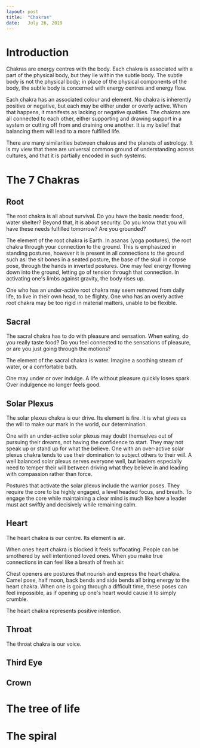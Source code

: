 ```yaml
---
layout: post
title:  "Chakras"
date:   July 26, 2019
---
```


# Introduction

Chakras are energy centres with the body.  Each chakra is associated with a part
of the physical body, but they lie within the subtle body.  The subtle body is
not the physical body; in place of the physical components of the body, the
subtle body is concerned with energy centres and energy flow.

Each chakra has an associated colour and element.  No chakra is inherently
positive or negative, but each may be either under or overly active.  When that
happens, it manifests as lacking or negative qualities.  The chakras are all
connected to each other, either supporting and drawing support in a system or
cutting off from and draining one another.  It is my belief that balancing them
will lead to a more fulfilled life.

There are many similarities between chakras and the planets of astrology.  It is
my view that there are universal common ground of understanding across cultures,
and that it is partially encoded in such systems.

# The 7 Chakras

## Root

The root chakra is all about survival.  Do you have the basic needs: food, water
shelter?  Beyond that, it is about security.  Do you know that you will have
these needs fulfilled tomorrow?  Are you grounded?

The element of the root chakra is Earth.  In asanas (yoga postures), the root
chakra through your connection to the ground.  This is emphasized in standing
postures, however it is present in all connections to the ground such as: the
sit bones in a seated posture, the base of the skull in corpse pose, through the
hands in inverted postures.  One may feel energy flowing down into the ground,
letting go of tension through that connection.  In activating one's limbs
against gravity, the body rises up.

One who has an under-active root chakra may seem removed from daily life, to
live in their own head, to be flighty.  One who has an overly active root chakra
may be too rigid in material matters, unable to be flexible.

## Sacral

The sacral chakra has to do with pleasure and sensation.  When eating, do you
really taste food?  Do you feel connected to the sensations of pleasure, or are
you just going through the motions?

The element of the sacral chakra is water.  Imagine a soothing stream of water,
or a comfortable bath.

One may under or over indulge.  A life without pleasure quickly loses spark.
Over indulgence no longer feels good.

## Solar Plexus

The solar plexus chakra is our drive.  Its element is fire.  It is what gives us
the will to make our mark in the world, our determination.

One with an under-active solar plexus may doubt themselves out of pursuing their
dreams, not having the confidence to start.  They may not speak up or stand up
for what the believe.  One with an over-active solar plexus chakra tends to use
their domination to subject others to their will.  A well balanced solar plexus
serves everyone well, but leaders especially need to temper their will between
driving what they believe in and leading with compassion rather than force.

Postures that activate the solar plexus include the warrior poses.  They require
the core to be highly engaged, a level headed focus, and breath.  To engage the
core while maintaining a clear mind is much like how a leader must act swiftly
and decisively while remaining calm.
 
## Heart

The heart chakra is our centre.  Its element is air.

When ones heart chakra is blocked it feels suffocating.  People can be smothered
by well intentioned loved ones.  When you make true connections in can feel like
a breath of fresh air.

Chest openers are postures that nourish and express the heart chakra.  Camel
pose, half moon, back bends and side bends all bring energy to the heart chakra.
When one is going through a difficult time, these poses can feel impossible, as
if opening up one's heart would cause it to simply crumble.

The heart chakra represents positive intention.

## Throat

The throat chakra is our voice.

## Third Eye

## Crown

# The tree of life

# The spiral
